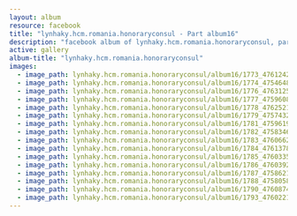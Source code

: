 ```yaml
---
layout: album
resource: facebook
title: "lynhaky.hcm.romania.honoraryconsul - Part album16"
description: "facebook album of lynhaky.hcm.romania.honoraryconsul, part album16."
active: gallery
album-title: "lynhaky.hcm.romania.honoraryconsul"
images:
  - image_path: lynhaky.hcm.romania.honoraryconsul/album16/1773_476124204_1159267682223857_3079644800031643278_n.jpg
  - image_path: lynhaky.hcm.romania.honoraryconsul/album16/1774_475464876_1159267798890512_8213103145887243840_n.jpg
  - image_path: lynhaky.hcm.romania.honoraryconsul/album16/1776_476312598_1159267695557189_473324726000421775_n.jpg
  - image_path: lynhaky.hcm.romania.honoraryconsul/album16/1777_475960840_1159267692223856_3280090597171374268_n.jpg
  - image_path: lynhaky.hcm.romania.honoraryconsul/album16/1778_476252110_1159267875557171_3341047976310301276_n.jpg
  - image_path: lynhaky.hcm.romania.honoraryconsul/album16/1779_475743232_1159268018890490_1319372132275933804_n.jpg
  - image_path: lynhaky.hcm.romania.honoraryconsul/album16/1781_475961940_1159267942223831_3394079498356308254_n.jpg
  - image_path: lynhaky.hcm.romania.honoraryconsul/album16/1782_475834651_1159267918890500_7350203833662629773_n.jpg
  - image_path: lynhaky.hcm.romania.honoraryconsul/album16/1783_476066286_1159268095557149_5262412166606083062_n.jpg
  - image_path: lynhaky.hcm.romania.honoraryconsul/album16/1784_476137850_1159267838890508_5370989191997361974_n.jpg
  - image_path: lynhaky.hcm.romania.honoraryconsul/album16/1785_476033542_1159267752223850_6254443631424781012_n.jpg
  - image_path: lynhaky.hcm.romania.honoraryconsul/album16/1786_476039267_1159268078890484_8880602923935882893_n.jpg
  - image_path: lynhaky.hcm.romania.honoraryconsul/album16/1787_475862158_1159267628890529_2995306370048876750_n.jpg
  - image_path: lynhaky.hcm.romania.honoraryconsul/album16/1788_475805846_1159268092223816_704455881174470201_n.jpg
  - image_path: lynhaky.hcm.romania.honoraryconsul/album16/1790_476087440_1159268085557150_8963616164162753912_n.jpg
  - image_path: lynhaky.hcm.romania.honoraryconsul/album16/1793_476022117_1159255375558421_6325956793749525061_n.jpg
---
```

